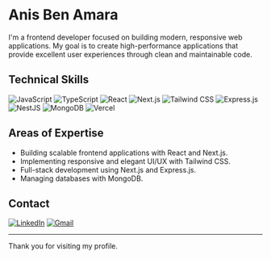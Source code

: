 # Anis Ben Amara

I'm a frontend developer focused on building modern, responsive web applications. My goal is to create high-performance applications that provide excellent user experiences through clean and maintainable code.

## Technical Skills

![JavaScript](https://img.shields.io/badge/JavaScript-F7DF1E?style=flat&logo=javascript&logoColor=black)
![TypeScript](https://img.shields.io/badge/TypeScript-007ACC?style=flat&logo=typescript&logoColor=white)
![React](https://img.shields.io/badge/React-61DAFB?style=flat&logo=react&logoColor=black)
![Next.js](https://img.shields.io/badge/Next.js-000000?style=flat&logo=nextdotjs&logoColor=white)
![Tailwind CSS](https://img.shields.io/badge/Tailwind_CSS-38B2AC?style=flat&logo=tailwind-css&logoColor=white)
![Express.js](https://img.shields.io/badge/express.js-%23404d59.svg?style=for-the-badge&logo=express&logoColor=%2361DAFB)
![NestJS](https://img.shields.io/badge/NestJS-E0234E?style=flat&logo=nestjs&logoColor=white)
![MongoDB](https://img.shields.io/badge/MongoDB-47A248?style=flat&logo=mongodb&logoColor=white)
![Vercel](https://img.shields.io/badge/Vercel-000000?style=flat&logo=vercel&logoColor=white)

## Areas of Expertise

- Building scalable frontend applications with React and Next.js.
- Implementing responsive and elegant UI/UX with Tailwind CSS.
- Full-stack development using Next.js and Express.js.
- Managing databases with MongoDB.

## Contact

[![LinkedIn](https://img.shields.io/badge/LinkedIn-0077B5?style=flat&logo=linkedin&logoColor=white)](https://www.linkedin.com/in/anis-ben-amara/)
[![Gmail](https://img.shields.io/badge/Gmail-D14836?style=flat&logo=gmail&logoColor=white)](mailto:anis.b.amara@gmail.com)

---

Thank you for visiting my profile.
